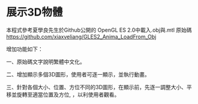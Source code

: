 # 展示3D物體

本程式參考夏學良先生於Github公開的 OpenGL ES 2.0中載入.obj與.mtl 原始碼
https://github.com/xiaxveliang/GLES2_Anima_LoadFrom_Obj

增加功能如下：

一、原始碼文字說明繁體中文化。

二、增加顯示多個3D圖形，使用者可逐一顯示，並執行動畫。

三、針對各個大小、位置、方位不同的3D圖形，在顯示前，先逐一調整大小、平移並旋轉至適當位置及方位, ，以利使用者觀看。
